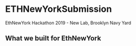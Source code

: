 # ETHNewYorkSubmission
EthNewYork Hackathon 2019 - New Lab, Brooklyn Navy Yard

## What we built for EthNewYork
